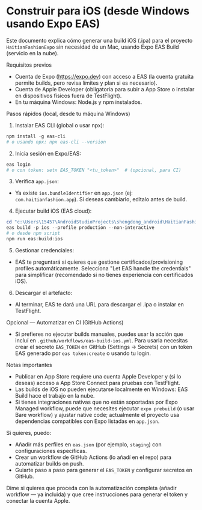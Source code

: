 # Construir para iOS (desde Windows usando Expo EAS)

Este documento explica cómo generar una build iOS (.ipa) para el proyecto `HaitianFashionExpo` sin necesidad de un Mac, usando Expo EAS Build (servicio en la nube).

Requisitos previos
- Cuenta de Expo (https://expo.dev) con acceso a EAS (la cuenta gratuita permite builds, pero revisa límites y plan si es necesario).
- Cuenta de Apple Developer (obligatoria para subir a App Store o instalar en dispositivos físicos fuera de TestFlight).
- En tu máquina Windows: Node.js y npm instalados.

Pasos rápidos (local, desde tu máquina Windows)
1. Instalar EAS CLI (global o usar npx):

```powershell
npm install -g eas-cli
# o usando npx: npx eas-cli --version
```

2. Inicia sesión en Expo/EAS:

```powershell
eas login
# o con token: setx EAS_TOKEN "<tu_token>"  # (opcional, para CI)
```

3. Verifica `app.json`:
- Ya existe `ios.bundleIdentifier` en `app.json` (ej: `com.haitianfashion.app`). Si deseas cambiarlo, edítalo antes de build.

4. Ejecutar build iOS (EAS cloud):

```powershell
cd "c:\Users\15457\AndroidStudioProjects\shengdong_android\HaitianFashionExpo"
eas build -p ios --profile production --non-interactive
# o desde npm script
npm run eas:build:ios
```

5. Gestionar credenciales:
- EAS te preguntará si quieres que gestione certificados/provisioning profiles automáticamente. Selecciona "Let EAS handle the credentials" para simplificar (recomendado si no tienes experiencia con certificados iOS).

6. Descargar el artefacto:
- Al terminar, EAS te dará una URL para descargar el .ipa o instalar en TestFlight.

Opcional — Automatizar en CI (GitHub Actions)
- Si prefieres no ejecutar builds manuales, puedes usar la acción que incluí en `.github/workflows/eas-build-ios.yml`. Para usarla necesitas crear el secreto `EAS_TOKEN` en GitHub (Settings → Secrets) con un token EAS generado por `eas token:create` o usando tu login.

Notas importantes
- Publicar en App Store requiere una cuenta Apple Developer y (si lo deseas) acceso a App Store Connect para pruebas con TestFlight.
- Las builds de iOS no pueden ejecutarse localmente en Windows: EAS Build hace el trabajo en la nube.
- Si tienes integraciones nativas que no están soportadas por Expo Managed workflow, puede que necesites ejecutar `expo prebuild` (o usar Bare workflow) y ajustar native code; actualmente el proyecto usa dependencias compatibles con Expo listadas en `app.json`.

Si quieres, puedo:
- Añadir más perfiles en `eas.json` (por ejemplo, `staging`) con configuraciones específicas.
- Crear un workflow de GitHub Actions (lo añadí en el repo) para automatizar builds on push.
- Guiarte paso a paso para generar el `EAS_TOKEN` y configurar secretos en GitHub.

Dime si quieres que proceda con la automatización completa (añadir workflow — ya incluida) y que cree instrucciones para generar el token y conectar la cuenta Apple.
